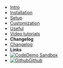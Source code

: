 - [Intro](intro)
- [Installation](install)
- [Setup](setup)
- [Customization](custom)
- [Useful](useful)
- [Video tutorials](video)
- **Changelog**
- [Changelog](changelog)
- **Links**
- [![Code](https://icongr.am/feather/code.svg?size=16&color=808080)Demo Sandbox](https://codesandbox.io/s/xv36w4695o)
- [![Github](https://icongram.jgog.in/simple/github.svg?color=808080&size=16)Github](https://github.com/jhildenbiddle/docsify-themeable)
